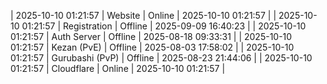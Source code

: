 | 2025-10-10 01:21:57 | Website | Online | 2025-10-10 01:21:57 |
| 2025-10-10 01:21:57 | Registration | Offline | 2025-09-09 16:40:23 |
| 2025-10-10 01:21:57 | Auth Server | Offline | 2025-08-18 09:33:31 |
| 2025-10-10 01:21:57 | Kezan (PvE) | Offline | 2025-08-03 17:58:02 |
| 2025-10-10 01:21:57 | Gurubashi (PvP) | Offline | 2025-08-23 21:44:06 |
| 2025-10-10 01:21:57 | Cloudflare | Online | 2025-10-10 01:21:57 |
